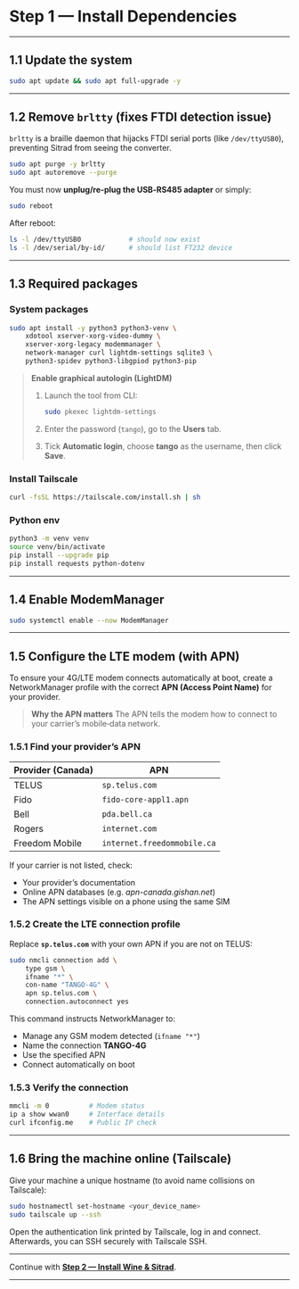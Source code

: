 
# Step 1 — Install Dependencies

---

## 1.1 Update the system

```bash
sudo apt update && sudo apt full-upgrade -y
```

---

## 1.2 Remove `brltty` (fixes FTDI detection issue)

`brltty` is a braille daemon that hijacks FTDI serial ports (like `/dev/ttyUSB0`), preventing Sitrad from seeing the converter.

```bash
sudo apt purge -y brltty
sudo apt autoremove --purge
```

You must now **unplug/re‑plug the USB‑RS485 adapter** or simply:

```bash
sudo reboot
```

After reboot:

```bash
ls -l /dev/ttyUSB0            # should now exist
ls -l /dev/serial/by-id/      # should list FT232 device
```

---

## 1.3 Required packages

### System packages

```bash
sudo apt install -y python3 python3-venv \
    xdotool xserver-xorg-video-dummy \
    xserver-xorg-legacy modemmanager \
    network-manager curl lightdm-settings sqlite3 \
    python3-spidev python3-libgpiod python3-pip
```

> **Enable graphical autologin (LightDM)**
>
> 1. Launch the tool from CLI:
>
>    ```bash
>    sudo pkexec lightdm-settings
>    ```
> 2. Enter the password (`tango`), go to the **Users** tab.
> 3. Tick **Automatic login**, choose **tango** as the username, then click **Save**.

### Install Tailscale

```bash
curl -fsSL https://tailscale.com/install.sh | sh
```

### Python env

```bash
python3 -m venv venv
source venv/bin/activate
pip install --upgrade pip
pip install requests python-dotenv
```

---

## 1.4 Enable ModemManager

```bash
sudo systemctl enable --now ModemManager
```

---

## 1.5 Configure the LTE modem (with APN)

To ensure your 4G/LTE modem connects automatically at boot, create a NetworkManager profile with the correct **APN (Access Point Name)** for your provider.

> **Why the APN matters**
> The APN tells the modem how to connect to your carrier’s mobile‑data network.

### 1.5.1 Find your provider’s APN

| Provider (Canada) | APN                         |
| ----------------- | --------------------------- |
| TELUS             | `sp.telus.com`              |
| Fido              | `fido-core-appl1.apn`       |
| Bell              | `pda.bell.ca`               |
| Rogers            | `internet.com`              |
| Freedom Mobile    | `internet.freedommobile.ca` |

If your carrier is not listed, check:

* Your provider’s documentation
* Online APN databases (e.g. *apn-canada.gishan.net*)
* The APN settings visible on a phone using the same SIM

### 1.5.2 Create the LTE connection profile

Replace **`sp.telus.com`** with your own APN if you are not on TELUS:

```bash
sudo nmcli connection add \
    type gsm \
    ifname "*" \
    con-name "TANGO-4G" \
    apn sp.telus.com \
    connection.autoconnect yes
```

This command instructs NetworkManager to:

* Manage any GSM modem detected (`ifname "*"`)
* Name the connection **TANGO-4G**
* Use the specified APN
* Connect automatically on boot

### 1.5.3 Verify the connection

```bash
mmcli -m 0          # Modem status
ip a show wwan0     # Interface details
curl ifconfig.me    # Public IP check
```

---

## 1.6 Bring the machine online (Tailscale)

Give your machine a unique hostname (to avoid name collisions on Tailscale):

```bash
sudo hostnamectl set-hostname <your_device_name>
sudo tailscale up --ssh
```

Open the authentication link printed by Tailscale, log in and connect.
Afterwards, you can SSH securely with Tailscale SSH.

---

Continue with **[Step 2 — Install Wine & Sitrad](install_sitrad.md)**.

---
